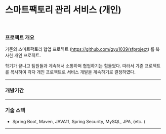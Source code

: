 <br/>

# 스마트팩토리 관리 서비스 (개인)
<br/>

### 프로젝트 개요
기존의 스마트팩토리 협업 프로젝트 (<a>https://github.com/gyu1039/sfproject</a>) 를 복사한 개인 프로젝트.

학기가 끝나고 팀원들과 계속해서 소통하며 협업하기는 힘들었다.
따라서 기존 프로젝트를 복사하여 각자 개인 프로젝트로 서비스 개발을 계속하기로 결정하였다.

---

### 개발기간

  
---
### 기술 스택
+ Spring Boot, Maven, JAVA11, Spring Security, MySQL, JPA, (etc..)
  
---


<br/>
